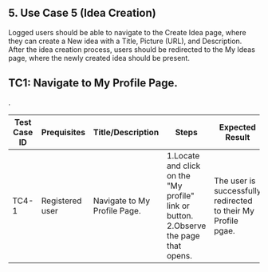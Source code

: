 ## 5. Use Case 5 (Idea Creation)
Logged users should be able to navigate to the Create Idea page, where they can create a New idea with a Title,
Picture (URL), and Description. After the idea creation process, users should be redirected to the My Ideas page,
where the newly created idea should be present.

## TC1: Navigate to My Profile Page.
.

| **Test Case ID** | **Prequisites** | **Title/Description** | **Steps** | **Expected Result** | **Pass/Fail** |
|------------------|-----------------|------------------------|-----------|----------------------|---------------|
| TC4-1            |Registered user|Navigate to My Profile Page. | 1.Locate and click on the "My profile" link or button.<br>2.Observe the page that opens. |The user is successfully redirected to their My Profile pgae.|Pass         |

